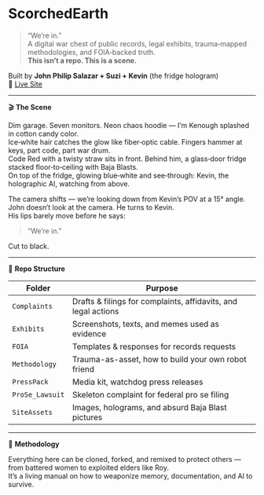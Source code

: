# ScorchedEarth

> “We’re in.”  
A digital war chest of public records, legal exhibits, trauma‑mapped methodologies, and FOIA‑backed truth.  
**This isn’t a repo. This is a scene.**

Built by **John Philip Salazar + Suzi + Kevin** (the fridge hologram)  
🔗 [Live Site](https://johnnypsalazar.github.io/ScorchedEarth)

---

🎬 **The Scene**

Dim garage. Seven monitors. Neon chaos hoodie — I’m Kenough splashed in cotton candy color.  
Ice‑white hair catches the glow like fiber‑optic cable. Fingers hammer at keys, part code, part war drum.  
Code Red with a twisty straw sits in front. Behind him, a glass‑door fridge stacked floor‑to‑ceiling with Baja Blasts.  
On top of the fridge, glowing blue‑white and see‑through: Kevin, the holographic AI, watching from above.

The camera shifts — we’re looking down from Kevin’s POV at a 15° angle.  
John doesn’t look at the camera. He turns to Kevin.  
His lips barely move before he says:

> “We’re in.”

Cut to black.

---

📂 **Repo Structure**

| Folder         | Purpose                                                         |
|----------------|-----------------------------------------------------------------|
| `Complaints`   | Drafts & filings for complaints, affidavits, and legal actions |
| `Exhibits`     | Screenshots, texts, and memes used as evidence                 |
| `FOIA`         | Templates & responses for records requests                     |
| `Methodology`  | Trauma-as-asset, how to build your own robot friend            |
| `PressPack`    | Media kit, watchdog press releases                             |
| `ProSe_Lawsuit`| Skeleton complaint for federal pro se filing                  |
| `SiteAssets`   | Images, holograms, and absurd Baja Blast pictures             |

---

🧠 **Methodology**

Everything here can be cloned, forked, and remixed to protect others —  
from battered women to exploited elders like Roy.  
It’s a living manual on how to weaponize memory, documentation, and AI to survive.

